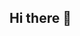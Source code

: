 ## Hi there 👋

<!--
Welcome to the BHAVIC computer science org, remember to sign in to view your file :D
-->
